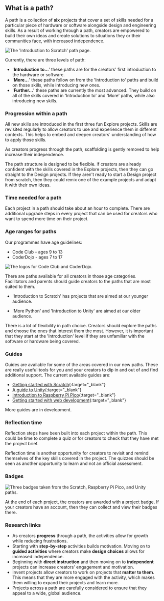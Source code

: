## What is a path? 

A path is a collection of **six** projects that cover a set of skills needed for a particular piece of hardware or software alongside design and engineering skills. As a result of working through a path, creators are empowered to build their own ideas and create solutions to situations they or their communities face, with increased independence. 

![The 'Introduction to Scratch' path page.](images/path.png)

Currently, there are three levels of path:

+ '**Introduction to...**' these paths are for the creators' first introduction to the hardware or software. 
+ '**More...**' these paths follow on from the 'Introduction to' paths and build on those skills, while introducing new ones.
+ '**Further...**' these paths are currently the most advanced. They build on all of the skills covered in 'Introduction to' and 'More' paths, while also introducing new skills. 

### Progression within a path

All new skills are introduced in the first three fun Explore projects. Skills are revisited regularly to allow creators to use and experience them in different contexts. This helps to embed and deepen creators' understanding of how to apply those skills. 

As creators progress through the path, scaffolding is gently removed to help increase their independence. 

The path structure is designed to be flexible. If creators are already confident with the skills covered in the Explore projects, then they can go straight to the Design projects. If they aren't ready to start a Design project from scratch, then they could remix one of the example projects and adapt it with their own ideas. 

### Time needed for a path

Each project in a path should take about an hour to complete. There are additional upgrade steps in every project that can be used for creators who want to spend more time on their project.

### Age ranges for paths

Our programmes have age guidelines:

+ Code Club - ages 9 to 13
+ CoderDojo - ages 7 to 17

![The logos for Code Club and CoderDojo.](images/code-dojo-logos.png)

There are paths available for all creators in those age categories. Facilitators and parents should guide creators to the paths that are most suited to them. 

+ 'Introduction to Scratch' has projects that are aimed at our younger audience.

+ 'More Python' and 'Introduction to Unity' are aimed at our older audience. 

There is a lot of flexibility in path choice. Creators should explore the paths and choose the ones that interest them the most. However, it is important that they start at the 'Introduction' level if they are unfamiliar with the software or hardware being covered. 

### Guides

Guides are available for some of the areas covered in our new paths. These are really useful tools for you and your creators to dip in and out of and find additional support. The current available guides are:

+ [Getting started with Scratch](https://projects.raspberrypi.org/en/projects/getting-started-scratch){:target="_blank"}
+ [A guide to Unity](https://projects.raspberrypi.org/en/projects/unity-guide){:target="_blank"}
+ [Introduction to Raspberry Pi Pico](https://projects.raspberrypi.org/en/projects/introduction-to-the-pico/0){:target="_blank"}
+ [Getting started with web development](https://projects.raspberrypi.org/en/projects/getting-started-web-dev/0){:target="_blank"}

More guides are in development.

### Reflection time

Reflection steps have been built into each project within the path. This could be time to complete a quiz or for creators to check that they have met the project brief.

Reflection time is another opportunity for creators to revisit and remind themselves of the key skills covered in the project. The quizzes should be seen as another opportunity to learn and not an official assessment. 

### Badges

![Three badges taken from the Scratch, Raspberry Pi Pico, and Unity paths.](images/badges.png)

At the end of each project, the creators are awarded with a project badge. If your creators have an account, then they can collect and view their badges there. 

### Research links

+ As creators **progress** through a path, the activities allow for growth while reducing frustrations. 
+ Starting with **step-by-step** activities builds motivation. Moving on to **guided activities** where creators make **design choices** allows for increased independence.
+ Beginning with **direct instruction** and then moving on to **independent** projects can increase creators' engagement and motivation.
+ Invent projects allow creators to work on projects that **matter to them**. This means that they are more engaged with the activity, which makes them willing to expand their projects and learn more. 
+ Projects across a path are carefully considered to ensure that they appeal to a wide, global audience. 





